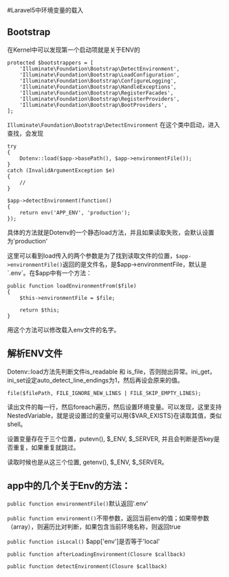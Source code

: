 #Laravel5中环境变量的载入

## Bootstrap
在Kernel中可以发现第一个启动项就是关于ENV的

    protected $bootstrappers = [
    	'Illuminate\Foundation\Bootstrap\DetectEnvironment',
    	'Illuminate\Foundation\Bootstrap\LoadConfiguration',
    	'Illuminate\Foundation\Bootstrap\ConfigureLogging',
    	'Illuminate\Foundation\Bootstrap\HandleExceptions',
    	'Illuminate\Foundation\Bootstrap\RegisterFacades',
    	'Illuminate\Foundation\Bootstrap\RegisterProviders',
    	'Illuminate\Foundation\Bootstrap\BootProviders',
    ];

`Illuminate\Foundation\Bootstrap\DetectEnvironment` 在这个类中启动，进入查找，会发现

    try
    {
    	Dotenv::load($app->basePath(), $app->environmentFile());
    }
    catch (InvalidArgumentException $e)
    {
    	//
    }

    $app->detectEnvironment(function()
    {
    	return env('APP_ENV', 'production');
    });

具体的方法就是Dotenv的一个静态load方法，并且如果读取失败，会默认设置为'production'

这里可以看到load传入的两个参数是为了找到读取文件的位置，`$app->environmentFile()`返回的是文件名，是$app->environmentFile，默认是`.env`。在$app中有一个方法：

    public function loadEnvironmentFrom($file)
    {
    	$this->environmentFile = $file;

    	return $this;
    }

用这个方法可以修改载入env文件的名字。

## 解析ENV文件

Dotenv::load方法先判断文件is\_readable 和 is\_file，否则抛出异常。ini\_get， ini\_set设定auto\_detect\_line\_endings为1，然后再设会原来的值。

	file($filePath, FILE_IGNORE_NEW_LINES | FILE_SKIP_EMPTY_LINES);

读出文件的每一行，然后foreach遍历，然后设置环境变量。可以发现，这里支持NestedVariable，就是说设置过的变量可以用{$VAR_EXISTS}在读取其值，类似shell。

设置变量存在于三个位置，putevn(), $\_ENV, $\_SERVER, 并且会判断是否key是否重复，如果重复就跳过。

读取时候也是从这三个位置, getenv(), $\_ENV, $\_SERVER。

## app中的几个关于Env的方法：


`public function environmentFile()`默认返回'.env'

`public function environment()`不带参数，返回当前env的值；如果带参数（array），则遍历比对判断，如果包含当前环境名称，则返回true

`public function isLocal()` $app['env']是否等于'local'

`public function afterLoadingEnvironment(Closure $callback)`

`public function detectEnvironment(Closure $callback)`
